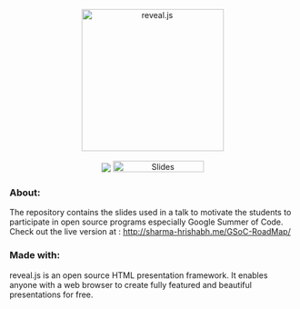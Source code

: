 
<p align="center">
  <a href="https://revealjs.com">
  <img src="https://developers.google.com/open-source/gsoc/resources/downloads/GSoC-icon-192.png" alt="reveal.js" width="250">
  </a>
  <br><br>
  <a href="https://github.com/hakimel/reveal.js/actions"><img src="https://github.com/hakimel/reveal.js/workflows/tests/badge.svg"></a>
  <a href="https://slides.com/"><img src="https://s3.amazonaws.com/static.slid.es/images/slides-github-banner-320x40.png?1" alt="Slides" width="160" height="20"></a>
</p>


### About:
The repository contains the slides used in a talk to motivate the students to participate in open source programs especially Google Summer of Code.
Check out the live version at  : 	http://sharma-hrishabh.me/GSoC-RoadMap/

### Made with:
reveal.js is an open source HTML presentation framework. It enables anyone with a web browser to create fully featured and beautiful presentations for free.
